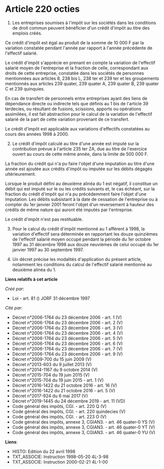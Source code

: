 # Article 220 octies

1. Les entreprises soumises à l'impôt sur les sociétés dans les conditions de droit commun peuvent bénéficier d'un crédit
d'impôt au titre des emplois créés.

Ce crédit d'impôt est égal au produit de la somme de 10 000 F par la variation constatée pendant l'année par rapport à
l'année précédente de l'effectif salarié.

Le crédit d'impôt s'apprécie en prenant en compte la variation de l'effectif salarié moyen de l'entreprise et la fraction de
celle, correspondant aux droits de cette entreprise, constatée dans les sociétés de personnes mentionnées aux articles 8, 238
bis L, 238 ter et 239 ter et les groupements mentionnés aux articles 239 quater, 239 quater A, 239 quater B, 239 quater C et
239 quinquies.

En cas de transfert de personnels entre entreprises ayant des liens de dépendance directe ou indirecte tels que définis au 1
bis de l'article 39 terdecies, ou résultant de fusions, scissions, apports ou opérations assimilées, il est fait abstraction
pour le calcul de la variation de l'effectif salarié de la part de cette variation provenant de ce transfert.

Le crédit d'impôt est applicable aux variations d'effectifs constatées au cours des années 1998 à 2000.

2. Le crédit d'impôt calculé au titre d'une année est imputé sur la contribution prévue à l'article 235 ter ZA, due au titre
de l'exercice ouvert au cours de cette même année, dans la limite de 500 000 F.

La fraction du crédit qui n'a pu faire l'objet d'une imputation au titre d'une année est ajoutée aux crédits d'impôt ou
imputée sur les débits dégagés ultérieurement.

Lorsque le produit défini au deuxième alinéa du 1 est négatif, il constitue un débit qui est imputé sur le ou les crédits
suivants et, le cas échéant, sur la fraction du crédit d'impôt qui n'a pu précédemment faire l'objet d'une imputation. Les
débits subsistant à la date de cessation de l'entreprise ou à compter du 1er janvier 2001 feront l'objet d'un reversement à
hauteur des crédits de même nature qui auront été imputés par l'entreprise.

Le crédit d'impôt n'est pas restituable.

3. Pour le calcul du crédit d'impôt mentionné au 1 afférent à 1998, la variation d'effectif sera déterminée en rapportant les
douze quinzièmes de l'effectif salarié moyen occupé pendant la période du 1er octobre 1997 au 31 décembre 1998 aux douze
neuvièmes de celui occupé du 1er janvier 1997 au 30 septembre 1997.

4. Un décret précise les modalités d'application du présent article, notamment les conditions du calcul de l'effectif salarié
mentionné au deuxième alinéa du 1.

**Liens relatifs à cet article**

_Créé par_:

  - Loi - art. 81 () JORF 31 décembre 1997

_Cité par_:

  - Décret n°2006-1764 du 23 décembre 2006 - art. 1 (V)
  - Décret n°2006-1764 du 23 décembre 2006 - art. 2 (V)
  - Décret n°2006-1764 du 23 décembre 2006 - art. 3 (V)
  - Décret n°2006-1764 du 23 décembre 2006 - art. 4 (V)
  - Décret n°2006-1764 du 23 décembre 2006 - art. 5 (V)
  - Décret n°2006-1764 du 23 décembre 2006 - art. 6 (V)
  - Décret n°2006-1764 du 23 décembre 2006 - art. 7 (V)
  - Décret n°2006-1764 du 23 décembre 2006 - art. 9 (V)
  - Décret n°2009-700 du 15 juin 2009 (V)
  - Décret n°2013-603 du 9 juillet 2013 (V)
  - Décret n°2014-1167 du 9 octobre 2014 (V)
  - Décret n°2015-704 du 19 juin 2015 (V)
  - Décret n°2015-704 du 19 juin 2015 - art. 1 (V)
  - Décret n°2016-1422 du 21 octobre 2016 - art. 16 (V)
  - Décret n°2016-1422 du 21 octobre 2016 - art. 5 (V)
  - Décret n°2017-924 du 6 mai 2017 (V)
  - Décret n°2019-1445 du 24 décembre 2019 - art. 11 (VD)
  - Code général des impôts, CGI. - art. 220 Q (V)
  - Code général des impôts, CGI. - art. 220 quindecies (V)
  - Code général des impôts, CGI. - art. 223 O (V)
  - Code général des impôts, annexe 3, CGIAN3. - art. 46 quater-0 YS (V)
  - Code général des impôts, annexe 3, CGIAN3. - art. 46 quater-0 YT (V)
  - Code général des impôts, annexe 3, CGIAN3. - art. 46 quater-0 YU (V)

**Liens**:

  - HISTO: Edition du 22 avril 1998
  - TXT_ASSOCIE: Instruction 1998-05-20 4L-3-98
  - TXT_ASSOCIE: Instruction 2000-02-21 4L-1-00

